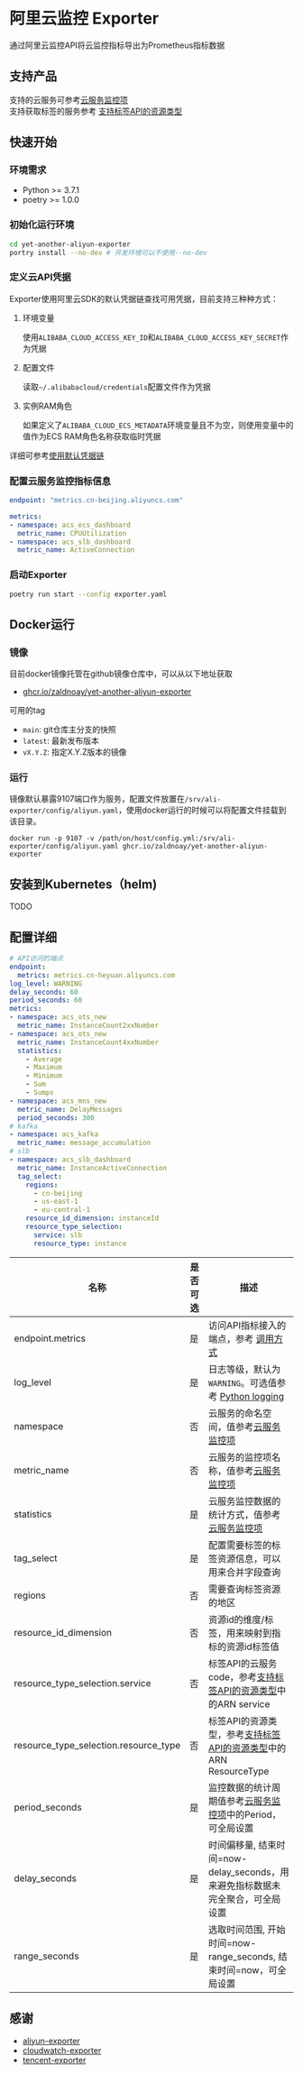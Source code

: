 # 阿里云监控 Exporter
通过阿里云监控API将云监控指标导出为Prometheus指标数据  

## 支持产品
支持的云服务可参考[云服务监控项](https://help.aliyun.com/document_detail/163515.html?spm=api-workbench.API%20Explorer.0.0.25381e0fj0Xn9g)  
支持获取标签的服务参考 [支持标签API的资源类型](https://help.aliyun.com/document_detail/172061.html?spm=api-workbench.API%20Document.0.0.25671e0fpCIWrC)

## 快速开始

### 环境需求

* Python >= 3.7.1
* poetry >= 1.0.0

### 初始化运行环境

``` bash
cd yet-another-aliyun-exporter
portry install --no-dev # 开发环境可以不使用--no-dev
```

### 定义云API凭据

Exporter使用阿里云SDK的默认凭据链查找可用凭据，目前支持三种种方式：
1. 环境变量
   
    使用`ALIBABA_CLOUD_ACCESS_KEY_ID`和`ALIBABA_CLOUD_ACCESS_KEY_SECRET`作为凭据
2. 配置文件

    读取`~/.alibabacloud/credentials`配置文件作为凭据
3. 实例RAM角色

    如果定义了`ALIBABA_CLOUD_ECS_METADATA`环境变量且不为空，则使用变量中的值作为ECS RAM角色名称获取临时凭据

详细可参考[使用默认凭据链](https://github.com/aliyun/credentials-python/blob/master/README-CN.md#%E4%BD%BF%E7%94%A8%E9%BB%98%E8%AE%A4%E5%87%AD%E8%AF%81%E6%8F%90%E4%BE%9B%E9%93%BE)

### 配置云服务监控指标信息

``` yaml
endpoint: "metrics.cn-beijing.aliyuncs.com"

metrics:
- namespace: acs_ecs_dashboard
  metric_name: CPUUtilization
- namespace: acs_slb_dashboard
  metric_name: ActiveConnection
```

### 启动Exporter

``` bash
poetry run start --config exporter.yaml
```

## Docker运行

### 镜像

目前docker镜像托管在github镜像仓库中，可以从以下地址获取

* [ghcr.io/zaldnoay/yet-another-aliyun-exporter](https://github.com/zaldnoay/yet-another-aliyun-exporter/pkgs/container/yet-another-aliyun-exporter)

可用的tag

* `main`: git仓库主分支的快照
* `latest`: 最新发布版本
* `vX.Y.Z`: 指定X.Y.Z版本的镜像

### 运行

镜像默认暴露9107端口作为服务，配置文件放置在`/srv/ali-exporter/config/aliyun.yaml`，使用docker运行的时候可以将配置文件挂载到该目录。

```
docker run -p 9107 -v /path/on/host/config.yml:/srv/ali-exporter/config/aliyun.yaml ghcr.io/zaldnoay/yet-another-aliyun-exporter
```

## 安装到Kubernetes（helm)

TODO

## 配置详细

``` yaml
# API访问的端点
endpoint:
  metrics: metrics.cn-heyuan.aliyuncs.com
log_level: WARNING
delay_seconds: 60
period_seconds: 60
metrics:
- namespace: acs_ots_new
  metric_name: InstanceCount2xxNumber
- namespace: acs_ots_new
  metric_name: InstanceCount4xxNumber
  statistics:
    - Average
    - Maximum
    - Minimum
    - Sum
    - Sumps
- namespace: acs_mns_new
  metric_name: DelayMessages
  period_seconds: 300
# kafka
- namespace: acs_kafka
  metric_name: message_accumulation
# slb
- namespace: acs_slb_dashboard
  metric_name: InstanceActiveConnection
  tag_select:
    regions:
      - cn-beijing
      - us-east-1
      - eu-central-1
    resource_id_dimension: instanceId
    resource_type_selection:
      service: slb
      resource_type: instance
```

| 名称 | 是否可选 | 描述 |
| ---- | ---- | ---- |
| endpoint.metrics | 是 | 访问API指标接入的端点，参考 [调用方式](https://help.aliyun.com/document_detail/28616.html) |
| log_level | 是 | 日志等级，默认为`WARNING`。可选值参考 [Python logging](https://docs.python.org/3/library/logging.html#logging-levels)
| namespace | 否 | 云服务的命名空间，值参考[云服务监控项](https://help.aliyun.com/document_detail/163515.html) |
| metric_name | 否 | 云服务的监控项名称，值参考[云服务监控项](https://help.aliyun.com/document_detail/163515.html) |
| statistics | 是 | 云服务监控数据的统计方式，值参考[云服务监控项](https://help.aliyun.com/document_detail/163515.html) |
| tag_select | 是 | 配置需要标签的标签资源信息，可以用来合并字段查询 |
| regions | 否 | 需要查询标签资源的地区 |
| resource_id_dimension | 否 | 资源id的维度/标签，用来映射到指标的资源id标签值 |
| resource_type_selection.service | 否 | 标签API的云服务code，参考[支持标签API的资源类型](https://help.aliyun.com/document_detail/172061.htm)中的ARN service |
| resource_type_selection.resource_type | 否 | 标签API的资源类型，参考[支持标签API的资源类型](https://help.aliyun.com/document_detail/172061.htm)中的ARN ResourceType |
| period_seconds | 是 | 监控数据的统计周期值参考[云服务监控项](https://help.aliyun.com/document_detail/163515.html)中的Period，可全局设置 |
| delay_seconds | 是 | 时间偏移量, 结束时间=now-delay_seconds，用来避免指标数据未完全聚合，可全局设置 |
| range_seconds | 是 | 选取时间范围, 开始时间=now-range_seconds, 结束时间=now，可全局设置 | 

## 感谢

* [aliyun-exporter](https://github.com/aylei/aliyun-exporter)
* [cloudwatch-exporter](https://github.com/prometheus/cloudwatch_exporter)
* [tencent-exporter](https://github.com/tencentyun/tencentcloud-exporter)
